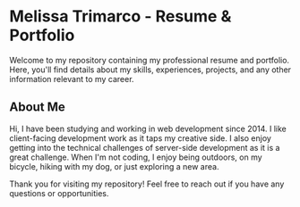 # Melissa Trimarco - Resume & Portfolio

Welcome to my repository containing my professional resume and portfolio. Here, you'll find details about my skills, experiences, projects, and any other information relevant to my career.

## About Me

Hi, I have been studying and working in web development since 2014. I like client-facing development work as it taps my creative side. I also enjoy getting into the technical challenges of server-side development as it is a great challenge.  When I'm not coding, I enjoy being outdoors, on my bicycle, hiking with my dog, or just exploring a new area.


Thank you for visiting my repository! Feel free to reach out if you have any questions or opportunities.

